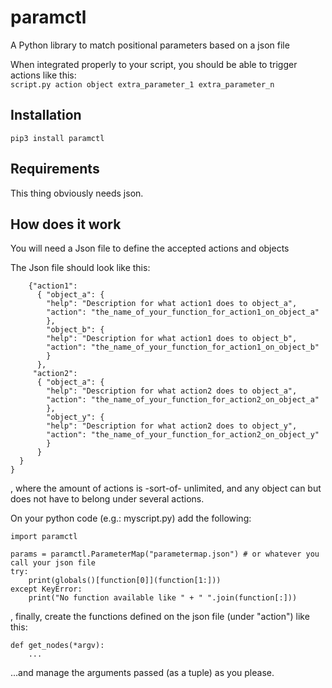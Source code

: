 # paramctl
A Python library to match positional parameters based on a json file

When integrated properly to your script, you should be able to trigger actions like this:  
```script.py action object extra_parameter_1 extra_parameter_n```

## Installation
```pip3 install paramctl```

## Requirements
This thing obviously needs json. 

## How does it work
You will need a Json file to define the accepted actions and objects  

The Json file should look like this:
```{ "params": 
    {"action1":
      { "object_a": {
        "help": "Description for what action1 does to object_a",
        "action": "the_name_of_your_function_for_action1_on_object_a"
        },
        "object_b": {
        "help": "Description for what action1 does to object_b",
        "action": "the_name_of_your_function_for_action1_on_object_b"
        }
      },
     "action2":
      { "object_a": {
        "help": "Description for what action2 does to object_a",
        "action": "the_name_of_your_function_for_action2_on_object_a"
        },
        "object_y": {
        "help": "Description for what action2 does to object_y",
        "action": "the_name_of_your_function_for_action2_on_object_y"
        }
      }
  }
}
```
, where the amount of actions is -sort-of- unlimited, and any object can but does not have to
  belong under several actions.  


On your python code (e.g.: myscript.py) add the following:
```
import paramctl

params = paramctl.ParameterMap("parametermap.json") # or whatever you call your json file
try:
    print(globals()[function[0]](function[1:]))
except KeyError:
    print("No function available like " + " ".join(function[:]))

```
, finally, create the functions defined on the json file (under "action") like this: 
```
def get_nodes(*argv):
    ...
```
...and manage the arguments passed (as a tuple) as you please.
